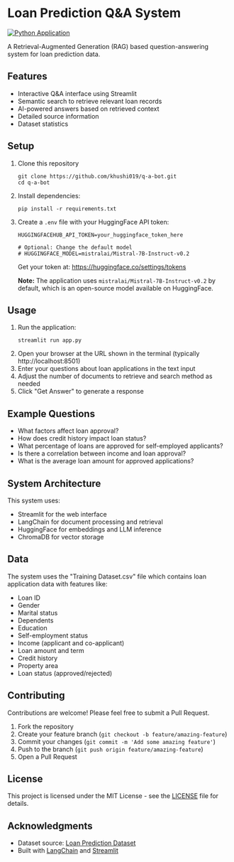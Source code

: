 # Loan Prediction Q&A System

[![Python Application](https://github.com/khushi019/q-a-bot/actions/workflows/python-app.yml/badge.svg)](https://github.com/khushi019/q-a-bot/actions/workflows/python-app.yml)

A Retrieval-Augmented Generation (RAG) based question-answering system for loan prediction data.

## Features

- Interactive Q&A interface using Streamlit
- Semantic search to retrieve relevant loan records
- AI-powered answers based on retrieved context
- Detailed source information
- Dataset statistics


## Setup

1. Clone this repository
   ```
   git clone https://github.com/khushi019/q-a-bot.git
   cd q-a-bot
   ```

2. Install dependencies:
   ```
   pip install -r requirements.txt
   ```

3. Create a `.env` file with your HuggingFace API token:
   ```
   HUGGINGFACEHUB_API_TOKEN=your_huggingface_token_here
   
   # Optional: Change the default model
   # HUGGINGFACE_MODEL=mistralai/Mistral-7B-Instruct-v0.2
   ```
   Get your token at: https://huggingface.co/settings/tokens
   
   **Note:** The application uses `mistralai/Mistral-7B-Instruct-v0.2` by default, which is an open-source model available on HuggingFace.

## Usage

1. Run the application:
   ```
   streamlit run app.py
   ```
2. Open your browser at the URL shown in the terminal (typically http://localhost:8501)
3. Enter your questions about loan applications in the text input
4. Adjust the number of documents to retrieve and search method as needed
5. Click "Get Answer" to generate a response

## Example Questions

- What factors affect loan approval?
- How does credit history impact loan status?
- What percentage of loans are approved for self-employed applicants?
- Is there a correlation between income and loan approval?
- What is the average loan amount for approved applications?

## System Architecture

This system uses:
- Streamlit for the web interface
- LangChain for document processing and retrieval
- HuggingFace for embeddings and LLM inference
- ChromaDB for vector storage

## Data

The system uses the "Training Dataset.csv" file which contains loan application data with features like:
- Loan ID
- Gender
- Marital status
- Dependents
- Education
- Self-employment status
- Income (applicant and co-applicant)
- Loan amount and term
- Credit history
- Property area
- Loan status (approved/rejected)

## Contributing

Contributions are welcome! Please feel free to submit a Pull Request.

1. Fork the repository
2. Create your feature branch (`git checkout -b feature/amazing-feature`)
3. Commit your changes (`git commit -m 'Add some amazing feature'`)
4. Push to the branch (`git push origin feature/amazing-feature`)
5. Open a Pull Request

## License

This project is licensed under the MIT License - see the [LICENSE](LICENSE) file for details.

## Acknowledgments

- Dataset source: [Loan Prediction Dataset](https://www.kaggle.com/datasets/altruistdelhite04/loan-prediction-problem-dataset)
- Built with [LangChain](https://github.com/langchain-ai/langchain) and [Streamlit](https://streamlit.io/)
